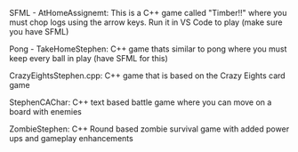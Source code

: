 SFML - AtHomeAssignemt:
This is a C++ game called "Timber!!" where you must chop logs using the arrow keys. Run it in VS Code to play
(make sure you have SFML)

Pong - TakeHomeStephen:
C++ game thats similar to pong where you must keep every ball in play
(have SFML for this)

CrazyEightsStephen.cpp:
C++ game that is based on the Crazy Eights card game

StephenCAChar:
C++ text based battle game where you can move on a board with enemies

ZombieStephen:
C++ Round based zombie survival game with added power ups and gameplay enhancements 
